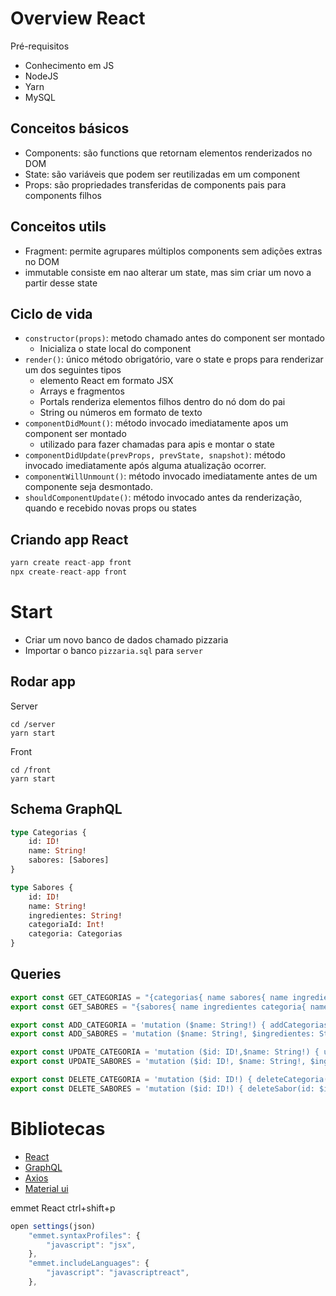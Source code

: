 # Overview React

Pré-requisitos

- Conhecimento em JS
- NodeJS
- Yarn
- MySQL

## Conceitos básicos
- Components:
    são functions que retornam elementos renderizados no DOM 
- State:
    são variáveis que podem ser reutilizadas em um component
- Props:
    são propriedades transferidas de components pais para components filhos

## Conceitos utils
- Fragment:
    permite agrupares múltiplos components sem adições extras no DOM
- immutable
    consiste em nao alterar um state, mas sim criar um novo a partir desse state

## Ciclo de vida

- `constructor(props)`: metodo chamado antes do component ser montado
    - Inicializa o state local do component
- `render()`: único método obrigatório, vare o state e props para renderizar um dos seguintes tipos
    - elemento React em formato JSX
    - Arrays e fragmentos 
    - Portals renderiza elementos filhos dentro do nó dom do pai
    - String ou números em formato de texto
- `componentDidMount()`: método invocado imediatamente apos um component ser montado
    - utilizado para fazer chamadas para apis e montar o state
- `componentDidUpdate(prevProps, prevState, snapshot)`: método invocado imediatamente após alguma atualização ocorrer.
- `componentWillUnmount()`: método invocado imediatamente antes de um componente seja desmontado.
- `shouldComponentUpdate()`: método invocado antes da renderização, quando e recebido novas props ou states

## Criando app React
```javascript
yarn create react-app front
npx create-react-app front
```

# Start

- Criar um novo banco de dados chamado pizzaria
- Importar o banco `pizzaria.sql` para `server`

## Rodar app
Server
```shell
cd /server
yarn start
```
Front

```shell
cd /front
yarn start
```

## Schema GraphQL

```graphQl
type Categorias {
    id: ID!
    name: String! 
    sabores: [Sabores]
}

type Sabores {
    id: ID!
    name: String! 
    ingredientes: String!
    categoriaId: Int!
    categoria: Categorias
}
```

## Queries

```javascript
export const GET_CATEGORIAS = "{categorias{ name sabores{ name ingredientes }}}"
export const GET_SABORES = "{sabores{ name ingredientes categoria{ name }}}"

export const ADD_CATEGORIA = 'mutation ($name: String!) { addCategorias(name: $name){ id name }}';
export const ADD_SABORES = 'mutation ($name: String!, $ingredientes: String!, $categoriaId: Int!) { addSabores(name: $name, ingredientes: $ingredientes, categoriaId: $categoriaId){ id name ingredientes }}';

export const UPDATE_CATEGORIA = 'mutation ($id: ID!,$name: String!) { updateCategoria(id: $id, name: $name){ id name }}';
export const UPDATE_SABORES = 'mutation ($id: ID!, $name: String!, $ingredientes: String!, $categoriaId: Int!) { updateSabor(id: $id, name: $name, ingredientes: $ingredientes, categoriaId: $categoriaId){ id name ingredientes categoriaId }}';

export const DELETE_CATEGORIA = 'mutation ($id: ID!) { deleteCategoria(id: $id) }'
export const DELETE_SABORES = 'mutation ($id: ID!) { deleteSabor(id: $id) }'
```

# Bibliotecas

- [React](https://pt-br.reactjs.org/docs/getting-started.html)
- [GraphQL](https://github.com/prisma-labs/graphql-yoga)
- [Axios](https://github.com/axios/axios)
- [Material ui](https://material-ui.com/)




emmet React
ctrl+shift+p
```javascript
open settings(json)
    "emmet.syntaxProfiles": {
        "javascript": "jsx",
    },
    "emmet.includeLanguages": {
        "javascript": "javascriptreact",
    },
```